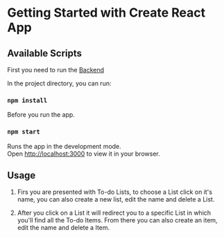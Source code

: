 # Getting Started with Create React App

## Available Scripts

First you need to run the [Backend](https://github.com/jlafran/ensolversAPI)

In the project directory, you can run:

### `npm install`

Before you run the app.

### `npm start`

Runs the app in the development mode.\
Open [http://localhost:3000](http://localhost:3000) to view it in your browser.

## Usage
1. Firs you are presented with To-do Lists, to choose a List click on it's name, you can also create a new list, edit the name and delete a List.

2. After you click on a List it will redirect you to a specific List in which you'll find all the To-do Items. From there you can also create an item, edit the name and delete a Item.

